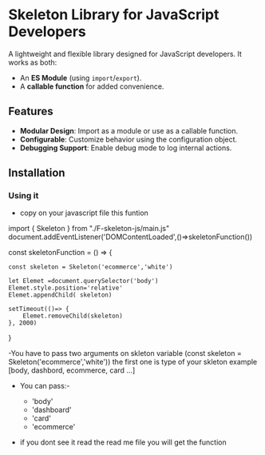 # Skeleton Library for JavaScript Developers

A lightweight and flexible library designed for JavaScript developers. It works as both:
- An **ES Module** (using `import`/`export`).
- A **callable function** for added convenience.

## Features

- **Modular Design**: Import as a module or use as a callable function.
- **Configurable**: Customize behavior using the configuration object.
- **Debugging Support**: Enable debug mode to log internal actions.


## Installation

### Using it
- copy on your javascript file this funtion 
  

import { Skeleton } from "./F-skeleton-js/main.js"
document.addEventListener('DOMContentLoaded',()=>skeletonFunction())

const skeletonFunction = () => {

    const skeleton = Skeleton('ecommerce','white')

    let Elemet =document.querySelector('body')
    Elemet.style.position='relative'
    Elemet.appendChild( skeleton)

    setTimeout(()=> {
        Elemet.removeChild(skeleton)
    }, 2000)
} 



-You have to pass two arguments on skleton variable (const skeleton = Skeleton('ecommerce','white'))  the first one is type of your skleton example [body, dashbord, ecommerce, card ...]
- You can pass:-
  - 'body'
  - 'dashboard'
  - 'card'
  - 'ecommerce'
 

 - if you dont see it read the read me file you will get the function
